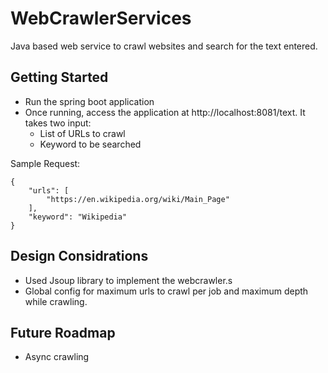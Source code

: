 # WebCrawlerServices

Java based web service to crawl websites and search for the text entered.

## Getting Started

- Run the spring boot application
- Once running, access the application at http://localhost:8081/text. It takes two input:
    - List of URLs to crawl
    - Keyword to be searched

Sample Request:
```
{
    "urls": [
        "https://en.wikipedia.org/wiki/Main_Page"
    ],
    "keyword": "Wikipedia"
}
```

## Design Considrations
- Used Jsoup library to implement the webcrawler.s
- Global config for maximum urls to crawl per job and maximum depth while crawling.

## Future Roadmap
- Async crawling